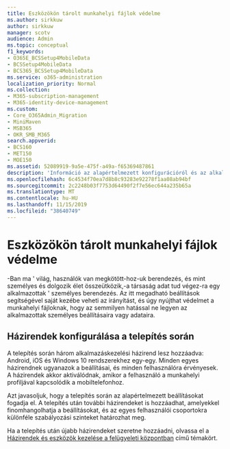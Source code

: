 ```yaml
---
title: Eszközökön tárolt munkahelyi fájlok védelme
ms.author: sirkkuw
author: sirkkuw
manager: scotv
audience: Admin
ms.topic: conceptual
f1_keywords:
- O365E_BCSSetup4MobileData
- BCSSetup4MobileData
- BCS365_BCSSetup4MobileData
ms.service: o365-administration
localization_priority: Normal
ms.collection:
- M365-subscription-management
- M365-identity-device-management
ms.custom:
- Core_O365Admin_Migration
- MiniMaven
- MSB365
- OKR_SMB_M365
search.appverid:
- BCS160
- MET150
- MOE150
ms.assetid: 52089919-9a5e-475f-a49a-f65369487861
description: 'Információ az alapértelmezett konfigurációról és az alkalmazás-kezelési házirendek hozzáadásáról a vállalati adatoknak a felhasználók személyes mobileszközén történő védelméhez. '
ms.openlocfilehash: 6c4534f70ea7d8b8c93283e92278f1aa08ab94bf
ms.sourcegitcommit: 2c2248b03f7753d64490f2f7e56ec644a235b65a
ms.translationtype: MT
ms.contentlocale: hu-HU
ms.lasthandoff: 11/15/2019
ms.locfileid: "38640749"
---
```

# <a name="protect-work-files-on-devices"></a>Eszközökön tárolt munkahelyi fájlok védelme

-Ban ma ' világ, használók van megkötött-hoz-uk berendezés, és mint személyes és dolgozik élet összeütközik,-a társaság adat tud végez-ra egy alkalmazottak ' személyes berendezés. Az itt megadható beállítások segítségével saját kezébe veheti az irányítást, és úgy nyújthat védelmet a munkahelyi fájloknak, hogy az semmilyen hatással ne legyen az alkalmazottak személyes beállításaira vagy adataira.
  
## <a name="configuring-policies-during-setup"></a>Házirendek konfigurálása a telepítés során

A telepítés során három alkalmazáskezelési házirend lesz hozzáadva: Android, iOS és Windows 10 rendszerekhez egy-egy. Minden egyes házirendnek ugyanazok a beállításai, és minden felhasználóra érvényesek. A házirendek akkor aktiválódnak, amikor a felhasználó a munkahelyi profiljával kapcsolódik a mobiltelefonhoz.
  
Azt javasoljuk, hogy a telepítés során az alapértelmezett beállításokat fogadja el. A telepítés után további házirendeket is hozzáadhat, amelyekkel finomhangolhatja a beállításokat, és az egyes felhasználói csoportokra különféle szabályozási szinteket határozhat meg.
  
Ha a telepítés után újabb házirendeket szeretne hozzáadni, olvassa el a [Házirendek és eszközök kezelése a felügyeleti központban](manage.md) című témakört.
